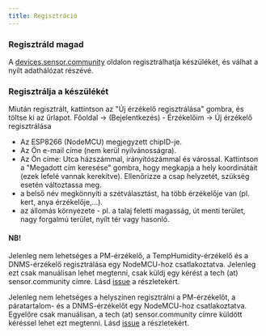 ```yaml
---
title: Regisztráció
---
```


### Regisztráld magad

A [devices.sensor.community](https://devices.sensor.community) oldalon regisztrálhatja készülékét, és válhat a nyílt adathálózat részévé.


### Regisztrálja a készülékét
Miután regisztrált, kattintson az "Új érzékelő regisztrálása" gombra, és töltse ki az űrlapot.
Főoldal -> (Bejelentkezés) - Érzékelőim -> Új érzékelő regisztrálása

* Az ESP8266 (NodeMCU) megjegyzett chipID-je.
* Az Ön e-mail címe (nem kerül nyilvánosságra).
* Az Ön címe: Utca házszámmal, irányítószámmal és várossal. Kattintson a "Megadott cím keresése" gombra, hogy megkapja a hely koordinátáit (ezek lefelé vannak kerekítve). Ellenőrizze a csap helyzetét, szükség esetén változtassa meg.
* a belső név megkönnyíti a szétválasztást, ha több érzékelője van (pl. kert, anya érzékelője,...).
* az állomás környezete - pl. a talaj feletti magasság, út menti terület, nagy forgalmú terület, nyílt tér vagy hasonló.

#### NB!
Jelenleg nem lehetséges a PM-érzékelő, a TempHumidity-érzékelő és a DNMS-érzékelő regisztrálása egy NodeMCU-hoz csatlakoztatva.
Jelenleg ezt csak manuálisan lehet megtenni, csak küldj egy kérést a tech (at) sensor.community címre.
Lásd [issue](https://github.com/opendata-stuttgart/sensor.community/issues/117) a részletekért.

Jelenleg nem lehetséges a helyszínen regisztrálni a PM-érzékelőt, a páratartalom- és a DNMS-érzékelőt egy NodeMCU-hoz csatlakoztatva.
Egyelőre csak manuálisan, a tech (at) sensor.community címre küldött kéréssel lehet ezt megtenni.
Lásd [issue](https://github.comopendata-stuttgartsensor.communityissues117
) a részletekért.
